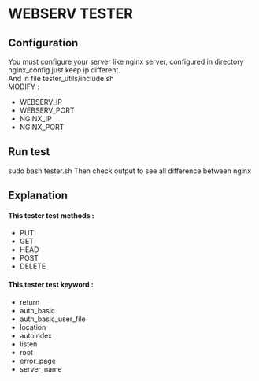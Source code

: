 # WEBSERV TESTER

## Configuration
You must configure your server like nginx server, configured in directory nginx_config just keep ip different.  
And in file tester_utils/include.sh  
MODIFY : 
  - WEBSERV_IP
  - WEBSERV_PORT
  - NGINX_IP
  - NGINX_PORT
## Run test
sudo bash tester.sh
Then check output to see all difference between nginx

## Explanation
#### This tester test methods :
  - PUT
  - GET
  - HEAD
  - POST
  - DELETE  
#### This tester test keyword : 
  - return
  - auth_basic
  - auth_basic_user_file
  - location
  - autoindex
  - listen
  - root
  - error_page
  - server_name

